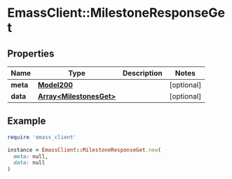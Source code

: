 # EmassClient::MilestoneResponseGet

## Properties

| Name | Type | Description | Notes |
| ---- | ---- | ----------- | ----- |
| **meta** | [**Model200**](Model200.md) |  | [optional] |
| **data** | [**Array&lt;MilestonesGet&gt;**](MilestonesGet.md) |  | [optional] |

## Example

```ruby
require 'emass_client'

instance = EmassClient::MilestoneResponseGet.new(
  meta: null,
  data: null
)
```

